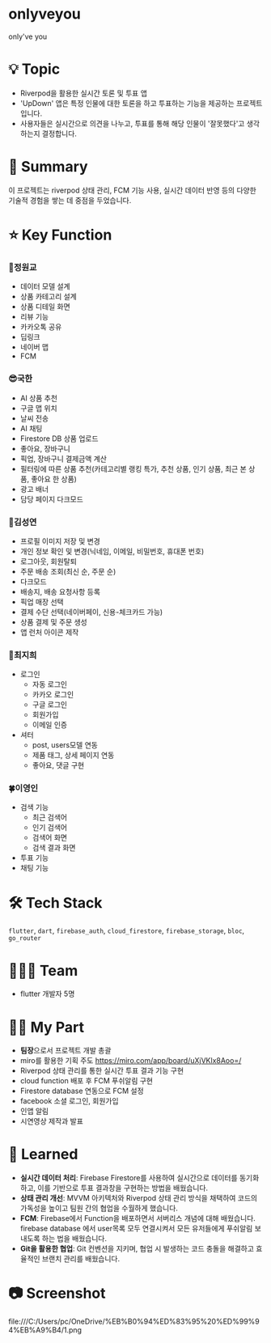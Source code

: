 # onlyveyou

only've you


# 💡 Topic

- Riverpod을 활용한 실시간 토론 및 투표 앱
- 'UpDown' 앱은 특정 인물에 대한 토론을 하고 투표하는 기능을 제공하는 프로젝트입니다.
- 사용자들은 실시간으로 의견을 나누고, 투표를 통해 해당 인물이 '잘못했다'고 생각하는지 결정합니다.

# 📝 Summary

이 프로젝트는 riverpod 상태 관리, FCM 기능 사용, 실시간 데이터 반영 등의 다양한 기술적 경험을 쌓는 데 중점을 두었습니다.

# ⭐️ Key Function

### 🍊정원교
- 데이터 모델 설계
- 상품 카테고리 설계
- 상품 디테일 화면
- 리뷰 기능
- 카카오톡 공유
- 딥링크
- 네이버 맵
- FCM

### 😎국한
- AI 상품 추천
- 구글 맵 위치
- 날씨 전송
- AI 채팅
- Firestore DB 상품 업로드
- 좋아요, 장바구니
- 픽업, 장바구니 결제금액 계산
- 필터링에 따른 상품 추천(카테고리별 랭킹 특가, 추천 상품, 인기 상품, 최근 본 상품, 좋아요 한 상품)
- 광고 배너
- 담당 페이지 다크모드

### 👻김성연
- 프로필 이미지 저장 및 변경
- 개인 정보 확인 및 변경(닉네임, 이메일, 비밀번호, 휴대폰 번호)
- 로그아웃, 회원탈퇴
- 주문 배송 조회(최신 순, 주문 순)
- 다크모드
- 배송지, 배송 요청사항 등록
- 픽업 매장 선택
- 결제 수단 선택(네이버페이, 신용-체크카드 가능)
- 상품 결제 및 주문 생성
- 앱 런처 아이콘 제작

### 🐬최지희
- 로그인
    - 자동 로그인
    - 카카오 로그인
    - 구글 로그인
    - 회원가입
    - 이메일 인증
- 셔터
    - post, users모델 연동
    - 제품 태그, 상세 페이지 연동
    - 좋아요, 댓글 구현


### 🍀이영인
- 검색 기능
    - 최근 검색어
    - 인기 검색어
    - 검색어 화면
    - 검색 결과 화면
- 투표 기능
- 채팅 기능

# 🛠 Tech Stack

`flutter`, `dart`, `firebase_auth`, `cloud_firestore`, `firebase_storage`, `bloc`, `go_router`

# 🧑🏻‍💻 Team

- flutter 개발자 5명

# 🤚🏻 My Part

- **팀장**으로서 프로젝트 개발 총괄
- miro를 활용한 기획 주도 https://miro.com/app/board/uXjVKlx8Aoo=/
- Riverpod 상태 관리를 통한 실시간 투표 결과 기능 구현
- cloud function 배포 후 FCM 푸쉬알림 구현
- Firestore database 연동으로 FCM 설정
- facebook 소셜 로그인, 회원가입
- 인앱 알림
- 시연영상 제작과 발표

# 🤔 Learned

- **실시간 데이터 처리**: Firebase Firestore를 사용하여 실시간으로 데이터를 동기화하고, 이를 기반으로 투표 결과창을 구현하는 방법을 배웠습니다.
- **상태 관리 개선**: MVVM 아키텍처와 Riverpod 상태 관리 방식을 채택하여 코드의 가독성을 높이고 팀원 간의 협업을 수월하게 했습니다.
- **FCM**: Firebase에서 Function을 배포하면서 서버리스 개념에 대해 배웠습니다. firebase database 에서 user목록 모두 연결시켜서 모든 유저들에게 푸쉬알림 보내도록 하는 법을 배웠습니다.
- **Git을 활용한 협업**: Git 컨벤션을 지키며, 협업 시 발생하는 코드 충돌을 해결하고 효율적인 브랜치 관리를 배웠습니다.

# 📷 Screenshot

file:///C:/Users/pc/OneDrive/%EB%B0%94%ED%83%95%20%ED%99%94%EB%A9%B4/1.png

[](file:///C:/Users/pc/OneDrive/%EB%B0%94%ED%83%95%20%ED%99%94%EB%A9%B4/1.png)
